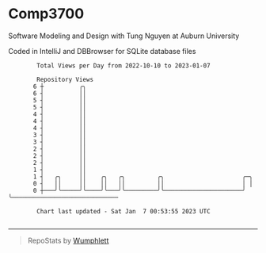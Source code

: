 # Comp3700

Software Modeling and Design with Tung Nguyen at Auburn University

Coded in IntelliJ and DBBrowser for SQLite database files

```
        Total Views per Day from 2022-10-10 to 2023-01-07

        Repository Views
       6 ┼          ╭╮
       6 ┤          ││
       5 ┤          ││
       5 ┤          ││
       4 ┤          ││
       4 ┤          ││
       4 ┤          ││
       3 ┤          ││
       3 ┤          ││
       2 ┤          ││
       2 ┤          ││
       2 ┤          ││
       1 ┤          ││
       1 ┤   ╭╮     ││    ╭╮   ╭╮         ╭╮                      ╭─╮
       0 ┤   ││     ││    ││   ││         ││                      │ │
       0 ┼───╯╰─────╯╰────╯╰───╯╰─────────╯╰──────────────────────╯ ╰──────────────────────────────

        Chart last updated - Sat Jan  7 00:53:55 2023 UTC
        
```

---

> RepoStats by [Wumphlett](https://github.com/Wumphlett)
